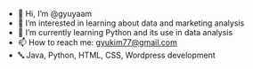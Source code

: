 - 👋 Hi, I’m @gyuyaam
- 👀 I’m interested in learning about data and marketing analysis
- 🌱 I’m currently learning Python and its use in data analysis
- 📫 How to reach me: gyukim77@gmail.com
- 🔤 Java, Python, HTML, CSS, Wordpress development
<!---
gyuyaam/gyuyaam is a ✨ special ✨ repository because its `README.md` (this file) appears on your GitHub profile.
You can click the Preview link to take a look at your changes.
--->

